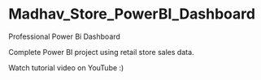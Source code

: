 # Madhav_Store_PowerBI_Dashboard
Professional Power Bi Dashboard  

Complete Power BI project using retail store sales data.

Watch tutorial video on YouTube :)
